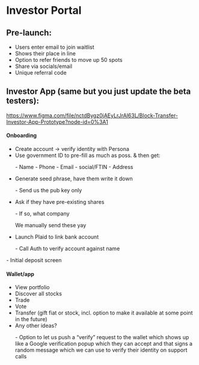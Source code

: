# Investor Portal
## Pre-launch:

- Users enter email to join waitlist
- Shows their place in line
- Option to refer friends to move up 50 spots
- Share via socials/email
- Unique referral code

## Investor App (same but you just update the beta testers):

https://www.figma.com/file/nctdBygz0jAEyLrJrAl63L/Block-Transfer-Investor-App-Prototype?node-id=0%3A1

#### Onboarding



- Create account -> verify identity with Persona
- Use government ID to pre-fill as much as poss. & then get:

<ol>
- Name
- Phone
- Email
- social/FTIN
- Address
</ol>

- Generate seed phrase, have them write it down 

<ol>
- Send us the pub key only
</ol>

- Ask if they have pre-existing shares

<ol>
- If so, what company

  We manually send these yay
</ol>

- Launch Plaid to link bank account
<ol>
- Call Auth to verify account against name 
</ol>
- Initial deposit screen



####  Wallet/app
- View portfolio
- Discover all stocks
- Trade
- Vote
- Transfer (gift fiat or stock, incl. option to make it available at some point in the future)
- Any other ideas?
<ol>
- Option to let us push a “verify” request to the wallet which shows up like a Google verification popup which they can accept and that signs a random message which we can use to verify their identity on support calls
</ol>

